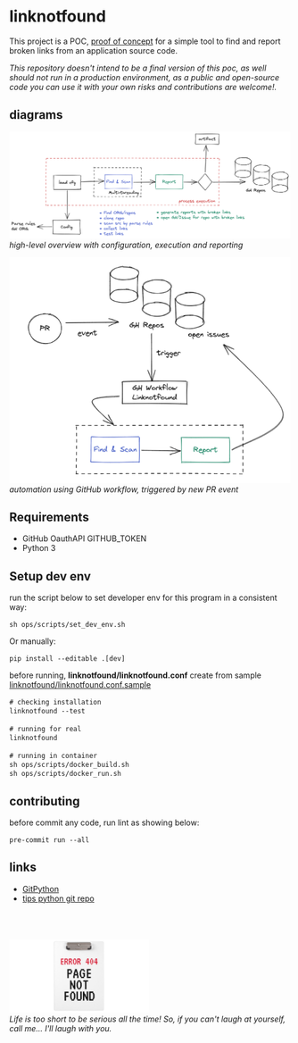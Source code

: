 # linknotfound

This project is a POC, [proof of concept](https://en.wikipedia.org/wiki/Proof_of_concept) for a simple tool to find and
report broken links from an application source code.

_This repository doesn't intend to be a final version of this poc, as well should not run in a production
environment, as a public and open-source code you can use it with your own risks and contributions are welcome!._

## diagrams

![diagram](docs/img/diagram.png)<br>
_high-level overview with configuration, execution and reporting_

![diagram](docs/img/linknotfound-GH-workflow-automation.png)<br>
_automation using GitHub workflow, triggered by new PR event_

## Requirements
* GitHub OauthAPI GITHUB_TOKEN
* Python 3

## Setup dev env

run the script below to set developer env for this program in a consistent way:

```shell
sh ops/scripts/set_dev_env.sh
```

Or manually:

```shell
pip install --editable .[dev]
```

before running, **linknotfound/linknotfound.conf** create from
sample [linknotfound/linknotfound.conf.sample](../linknotfound/linknotfound.conf.sample)

```shell
# checking installation
linknotfound --test

# running for real
linknotfound

# running in container
sh ops/scripts/docker_build.sh
sh ops/scripts/docker_run.sh
```

## contributing

before commit any code, run lint as showing below:

```shell
pre-commit run --all
```

## links
* [GitPython](https://github.com/gitpython-developers/GitPython)
* [tips python git repo](https://www.devdungeon.com/content/working-git-repositories-python)

<br><br><br>
[<img src="docs/img/pnf.jpg" width="250"/>](logo)<br>
_Life is too short to be serious all the time! So, if you can't laugh at yourself, call me... I'll laugh with you._
